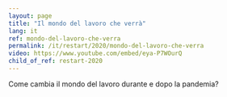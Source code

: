 ```yaml
---
layout: page
title: "Il mondo del lavoro che verrà"
lang: it
ref: mondo-del-lavoro-che-verra
permalink: /it/restart/2020/mondo-del-lavoro-che-verra
video: https://www.youtube.com/embed/eya-P7WOurQ
child_of_ref: restart-2020
---
```


Come cambia il mondo del lavoro durante e dopo la pandemia?
